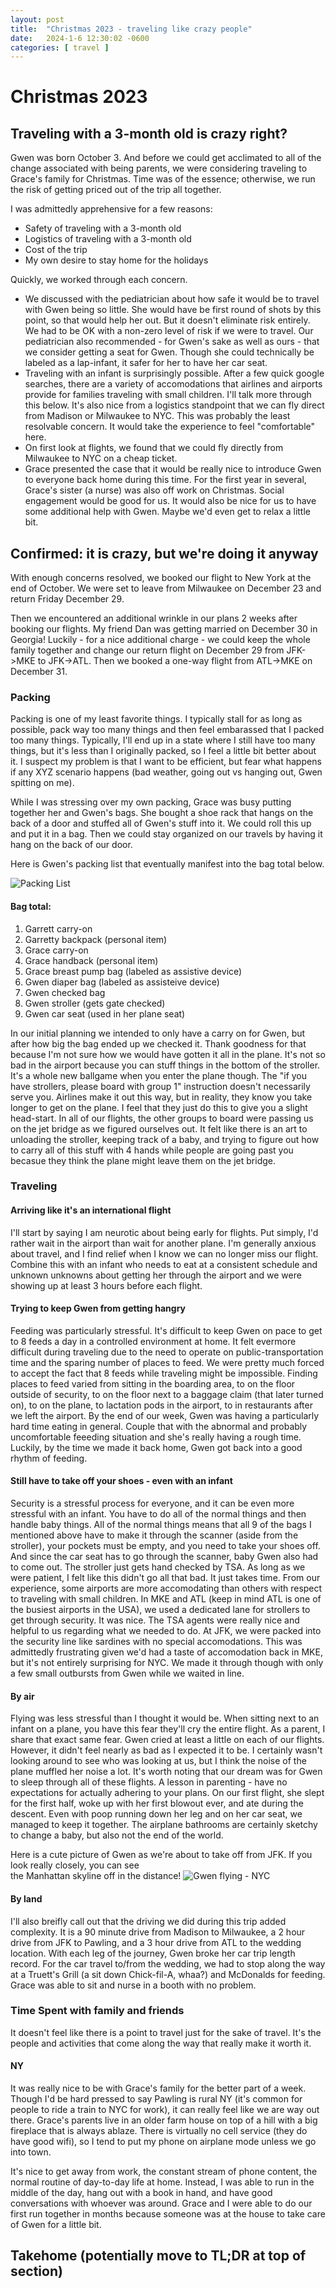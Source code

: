 ```yaml
---
layout: post
title:  "Christmas 2023 - traveling like crazy people"
date:   2024-1-6 12:30:02 -0600
categories: [ travel ]
---
```


# Christmas 2023

## Traveling with a 3-month old is crazy right?
Gwen was born October 3. And before we could
get acclimated to all of the change associated
with being parents, we were considering traveling
to Grace's family for Christmas. Time was of the 
essence; otherwise, we run the risk of getting
priced out of the trip all together. 

I was admittedly apprehensive for a few reasons:
- Safety of traveling with a 3-month old
- Logistics of traveling with a 3-month old
- Cost of the trip
- My own desire to stay home for the holidays

Quickly, we worked through each concern.
- We discussed with the pediatrician about
how safe it would be to travel with Gwen being
so little. She would have be first round of shots
by this point, so that would help her out. But
it doesn't eliminate risk entirely. We had to be
OK with a non-zero level of risk if we were to 
travel. Our pediatrician also recommended - for 
Gwen's sake as well as ours - that we consider
getting a seat for Gwen. Though she could technically
be labeled as a lap-infant, it safer for her to
have her car seat.
- Traveling with an infant is surprisingly possible.
After a few quick google searches, there are 
a variety of accomodations that airlines and airports
provide for families traveling with small children. 
I'll talk more through this below. It's also nice
from a logistics standpoint that we can fly direct 
from Madison or Milwaukee to NYC. This was probably
the least resolvable concern. It would take the 
experience to feel "comfortable" here. 
- On first look at flights, we found that we could
fly directly from Milwaukee to NYC on a cheap ticket. 
- Grace presented the case that it would be really
nice to introduce Gwen to everyone back home during 
this time. For the first year in several, Grace's
sister (a nurse) was also off work on Christmas. 
Social engagement would be good for us. It would 
also be nice for us to have some additional help with
Gwen. Maybe we'd even get to relax a little bit.

## Confirmed: it is crazy, but we're doing it anyway
With enough concerns resolved, we booked our
flight to New York at the end of October. We were
set to leave from Milwaukee on December 23 and 
return Friday December 29.

Then we encountered an additional wrinkle in our plans
2 weeks after booking our flights. My friend Dan
was getting married on December 30 in Georgia! Luckily -
for a nice additional charge - we could keep the
whole family together and change our
return flight on December 29 from JFK->MKE to JFK->ATL.
Then we booked a one-way flight from ATL->MKE on 
December 31.

### Packing
Packing is one of my least favorite things. I typically
stall for as long as possible, pack way too many things
and then feel embarassed that I packed too many things.
Typically, I'll end up in a state where I still have 
too many things, but it's less than I originally packed, 
so I feel a little bit better about it. I suspect my 
problem is that I want to be efficient, but 
fear what happens if any XYZ scenario happens (bad 
weather, going out vs hanging out, Gwen spitting on
me).

While I was stressing over my own packing, Grace was 
busy putting together her and Gwen's bags. She bought
a shoe rack that hangs on the back of a door and stuffed
all of Gwen's stuff into it. We could roll this up and 
put it in a bag. Then we could stay organized on our 
travels by having it hang on the back of our door.

Here is Gwen's packing list that eventually manifest
into the bag total below.

![Packing List](/assets/images/packingListChristmas2023.jpg)

#### Bag total:
1. Garrett carry-on
1. Garretty backpack (personal item)
1. Grace carry-on
1. Grace handback (personal item)
1. Grace breast pump bag (labeled as assistive device)
1. Gwen diaper bag (labeled as assisteive device)
1. Gwen checked bag
1. Gwen stroller (gets gate checked)
1. Gwen car seat (used in her plane seat)

In our initial planning we intended to only have a carry 
on for Gwen, but after how big the bag ended up we 
checked it. Thank goodness for that because I'm not sure 
how we would have gotten it all in the plane. It's not 
so bad in the airport because you can stuff things in 
the bottom of the stroller. It's a whole new ballgame 
when you enter the plane though. 
The "if you have strollers, please board with
group 1" instruction doesn't necessarily serve you. Airlines
make it out this way, but in reality, they know you take 
longer to get on the plane. I feel that they just do this
to give you a slight head-start. In all
of our flights, the other groups to board were passing us
on the jet bridge as we figured ourselves out. It felt
like there is an art to unloading the stroller, 
keeping track of a baby, and trying to figure out how to 
carry all of this
stuff with 4 hands while people are going past you 
becasue they think the plane might leave them on the jet 
bridge. 

### Traveling
#### Arriving like it's an international flight
I'll start by saying I am neurotic about being early for 
flights. Put simply, I'd rather wait in the airport 
than wait for another plane. I'm generally anxious about 
travel, and I find relief 
when I know we can no longer miss our flight. Combine 
this with an infant who needs to eat at a consistent
schedule and unknown unknowns about getting her through 
the airport and we were showing up at least 3 hours
before each flight.

#### Trying to keep Gwen from getting hangry
Feeding was particularly stressful. It's difficult to 
keep Gwen on pace to get to 8 feeds a day in a 
controlled environment at home. It felt evermore 
difficult during traveling due to the need 
to operate on public-transportation
time and the sparing number of places to feed. We were
pretty much forced to accept the fact that 8 feeds
while traveling might be impossible. Finding places to
feed varied from sitting in the boarding area, to on
the floor outside of security, to on the floor next
to a baggage claim (that later turned on), to on the 
plane, to lactation pods in the airport, to in 
restaurants after we left the airport. By the end of our
week, Gwen was having a particularly hard time eating in 
general. Couple that with the abnormal and probably
uncomfortable feeeding situation and she's really having
a rough time. Luckily, by the time
we made it back home, Gwen got back into a good 
rhythm of feeding.

#### Still have to take off your shoes - even with an infant
Security is a stressful process for everyone, and it
can be even more stressful with an infant. You
have to do all of the normal things and then
handle baby things. All of the normal things means
that all 9 of the bags I mentioned above have
to make it through the scanner (aside from the 
stroller), your pockets must be empty, and you need
to take your shoes off. And since the car seat 
has to go through the scanner, baby Gwen also had to 
come out. The stroller just gets hand checked by TSA. 
As long as we were patient, I felt like this didn't 
go all that bad. It just takes time. From our 
experience, some airports are more accomodating than
others with respect to traveling with small children.
In MKE and ATL (keep in mind ATL is one of the busiest
airports in the USA), we used a dedicated lane for 
strollers to get through security. It was nice. The
TSA agents were really nice and helpful to us regarding 
what we needed to do. At JFK, we were packed into the 
security line like sardines with no special 
accomodations. This was admittedly frustrating given 
we'd had a taste of accomodation back in MKE, but it's
not entirely surprising for NYC. We made it through 
though with only a few small outbursts from Gwen while 
we waited in line. 

#### By air
Flying was less stressful than I thought it would be.
When sitting next to an infant on a plane, you have this 
fear they'll cry the entire flight. As a parent, I share
that exact same fear. Gwen cried at least a little on
each of our flights. However, it didn't feel nearly
as bad as I expected it to be. I certainly wasn't 
looking around to see who was looking at us, but I 
think the noise of the plane muffled her noise a lot.
It's worth noting that our dream was for Gwen to sleep
through all of these flights. A lesson in parenting -
have no expectations for actually adhering to your plans.
On our first flight, she slept for the first 
half, woke up with her first blowout ever, and ate 
during the descent. Even with poop running down her
leg and on her car seat, we managed to keep it together. 
The airplane bathrooms are certainly sketchy to change a 
baby, but also not the end of the world.

Here is a cute picture of Gwen as we're about to take 
off from JFK. If you look really closely, you can see  
the Manhattan skyline off in the distance!
![Gwen flying - NYC](/assets/images/gwenFlyingChristmas2023.jpg)
   
#### By land
I'll also breifly call out that the driving we did
during this trip added complexity. It is a 90 minute 
drive from 
Madison to Milwaukee, a 2 hour drive from JFK to 
Pawling, and 
a 3 hour drive from ATL to the wedding location. With 
each leg of the journey, Gwen broke her car trip length 
record.
For the car travel to/from the wedding, we had to stop 
along the way
at a Truett's Grill (a sit down Chick-fil-A, whaa?) and 
McDonalds for feeding. Grace was able to sit and nurse
in a booth with no problem. 

### Time Spent with family and friends
It doesn't feel like there is a point to travel just
for the sake of travel. It's the people and activities
that come along the way that really make it worth it.

#### NY
It was really nice to be with Grace's family
for the better part of a week. Though I'd be hard
pressed to say Pawling is rural NY (it's common
for people to ride a train to NYC for work), it 
can really feel like we are way out there. Grace's 
parents live in an older farm house on top of a hill
with a big fireplace that is always ablaze. There is 
virtually no cell service (they do have good wifi), so I 
tend to put my phone
on airplane mode unless we go into town.

It's nice to get away from work, the constant stream of 
phone content, the normal routine of 
day-to-day life at home. Instead, I was able to run in 
the middle of the day, hang out with a book in hand, and 
have good conversations with whoever was around. Grace 
and I were able to do
our first run together in months because someone was at
the house to take care of Gwen for a little bit. 

## Takehome (potentially move to TL;DR at top of section)